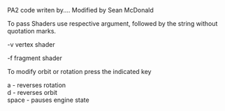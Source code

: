 PA2 code writen by....
Modified by Sean McDonald



To pass Shaders use respective argument, followed by the string without quotation marks.

-v vertex shader

-f fragment shader



To modify orbit or rotation press the indicated key

a     - reverses rotation <br />
d     - reverses orbit <br />
space - pauses engine state <br />